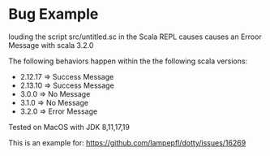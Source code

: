 # Bug Example #
louding the script src/untitled.sc in the Scala REPL causes
causes an Erroor Message with scala 3.2.0

The following behaviors happen within the the following scala versions:

- 2.12.17 => Success Message
- 2.13.10 => Success Message
- 3.0.0 => No Message
- 3.1.0 => No Message
- 3.2.0 => Error Message

Tested on MacOS with JDK 8,11,17,19

This is an example for: https://github.com/lampepfl/dotty/issues/16269


